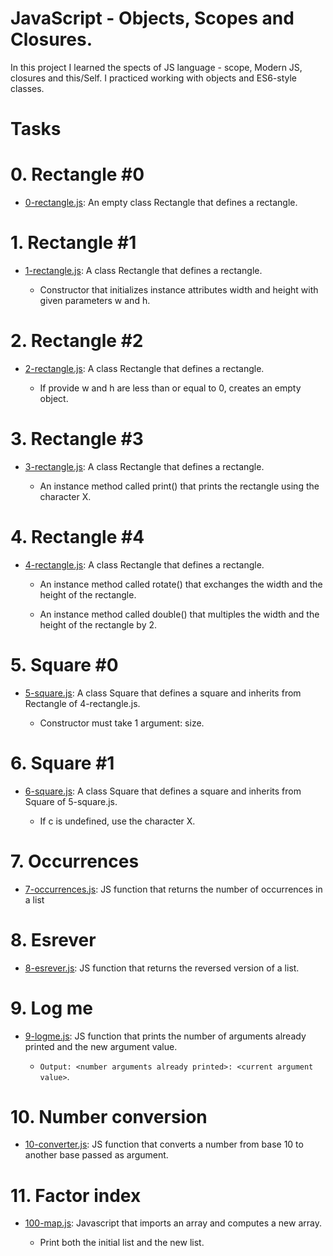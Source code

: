 # JavaScript - Objects, Scopes and Closures.

In this project I learned the spects of JS language - scope, Modern JS, closures and this/Self. I practiced working with objects and ES6-style classes.

# Tasks

# 0. Rectangle #0

  - <u>[0-rectangle.js](https://github.com/Heshbon/alx-higher_level_programming/blob/master/0x13-javascript_objects_scopes_closures/0-rectangle.js)</u>: An empty class Rectangle that defines a rectangle.

# 1. Rectangle #1

  - <u>[1-rectangle.js](https://github.com/Heshbon/alx-higher_level_programming/blob/master/0x13-javascript_objects_scopes_closures/1-rectangle.js)</u>: A class Rectangle that defines a rectangle.

	- Constructor that initializes instance attributes width and height with given parameters w and h.

# 2. Rectangle #2

  - <u>[2-rectangle.js](https://github.com/Heshbon/alx-higher_level_programming/blob/master/0x13-javascript_objects_scopes_closures/2-rectangle.js)</u>: A class Rectangle that defines a rectangle.

	- If provide w and h are less than or equal to 0, creates an empty object.

# 3. Rectangle #3

  - <u>[3-rectangle.js](https://github.com/Heshbon/alx-higher_level_programming/blob/master/0x13-javascript_objects_scopes_closures/3-rectangle.js)</u>: A class Rectangle that defines a rectangle.

	- An instance method called print() that prints the rectangle using the character X.

# 4. Rectangle #4

  - <u>[4-rectangle.js](https://github.com/Heshbon/alx-higher_level_programming/blob/master/0x13-javascript_objects_scopes_closures/4-rectangle.js)</u>: A class Rectangle that defines a rectangle.

	- An instance method called rotate() that exchanges the width and the height of the rectangle.

	- An instance method called double() that multiples the width and the height of the rectangle by 2.

# 5. Square #0

  - <u>[5-square.js](https://github.com/Heshbon/alx-higher_level_programming/blob/master/0x13-javascript_objects_scopes_closures/5-square.js)</u>: A class Square that defines a square and inherits from Rectangle of 4-rectangle.js.

	- Constructor must take 1 argument: size.

# 6. Square #1

  - <u>[6-square.js](https://github.com/Heshbon/alx-higher_level_programming/blob/master/0x13-javascript_objects_scopes_closures/6-square.js)</u>: A class Square that defines a square and inherits from Square of 5-square.js.

	- If c is undefined, use the character X.

# 7. Occurrences

  - <u>[7-occurrences.js](https://github.com/Heshbon/alx-higher_level_programming/blob/master/0x13-javascript_objects_scopes_closures/7-occurrences.js)</u>: JS function that returns the number of occurrences in a list

# 8. Esrever

  - <u>[8-esrever.js](https://github.com/Heshbon/alx-higher_level_programming/blob/master/0x13-javascript_objects_scopes_closures/8-esrever.js)</u>: JS function that returns the reversed version of a list.

# 9. Log me

  - <u>[9-logme.js](https://github.com/Heshbon/alx-higher_level_programming/blob/master/0x13-javascript_objects_scopes_closures/9-logme.js)</u>: JS function that prints the number of arguments already printed and the new argument value.

	- `Output: <number arguments already printed>: <current argument value>`.

# 10. Number conversion

  - <u>[10-converter.js](https://github.com/Heshbon/alx-higher_level_programming/blob/master/0x13-javascript_objects_scopes_closures/10-converter.js)</u>: JS function that converts a number from base 10 to another base passed as argument.

# 11. Factor index

  - <u>[100-map.js](https://github.com/Heshbon/alx-higher_level_programming/blob/master/0x13-javascript_objects_scopes_closures/100-map.js)</u>: Javascript that imports an array and computes a new array.

	- Print both the initial list and the new list.
